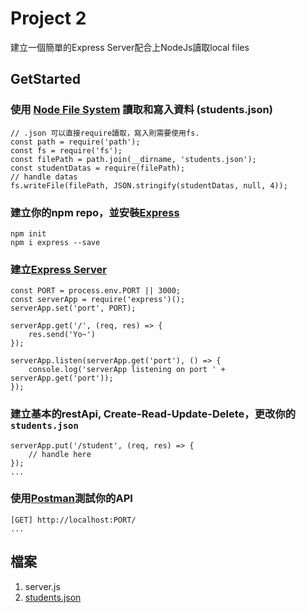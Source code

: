 # Project 2
建立一個簡單的Express Server配合上NodeJs讀取local files

## GetStarted
### 使用 [Node File System](https://nodejs.org/api/fs.html) 讀取和寫入資料 (students.json)  
```
// .json 可以直接require讀取，寫入則需要使用fs.
const path = require('path');
const fs = require('fs');
const filePath = path.join(__dirname, 'students.json');
const studentDatas = require(filePath);
// handle datas
fs.writeFile(filePath, JSON.stringify(studentDatas, null, 4));
```
### 建立你的npm repo，並安裝[Express](http://expressjs.com/en/starter/installing.html)
```
npm init
npm i express --save
```
### 建立[Express Server](http://expressjs.com/en/starter/hello-world.html)
```
const PORT = process.env.PORT || 3000;
const serverApp = require('express')();
serverApp.set('port', PORT);

serverApp.get('/', (req, res) => {
    res.send('Yo~')
});

serverApp.listen(serverApp.get('port'), () => {
    console.log('serverApp listening on port ' + serverApp.get('port'));
});
```
### 建立基本的restApi, Create-Read-Update-Delete，更改你的`students.json`
```
serverApp.put('/student', (req, res) => {
    // handle here
});
...
```
### 使用[Postman](https://www.getpostman.com/)測試你的API
```
[GET] http://localhost:PORT/
...
```
## 檔案
1. server.js
2. [students.json](https://github.com/chunyenHuang/schola-demo/blob/master/project2/students.json)
